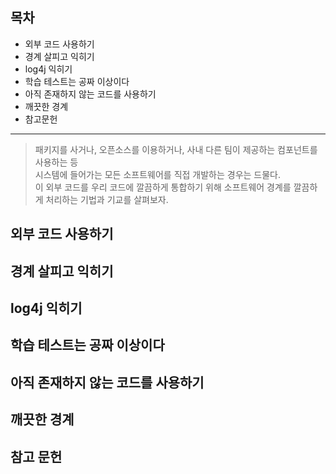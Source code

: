 ## 목차
+ 외부 코드 사용하기
+ 경계 살피고 익히기
+ log4j 익히기
+ 학습 테스트는 공짜 이상이다
+ 아직 존재하지 않는 코드를 사용하기
+ 깨끗한 경계
+ 참고문헌

----
> 패키지를 사거나, 오픈소스를 이용하거나, 사내 다른 팀이 제공하는 컴포넌트를 사용하는 등<br>
> 시스템에 들어가는 모든 소프트웨어를 직접 개발하는 경우는 드물다.<br>
> 이 외부 코드를 우리 코드에 깔끔하게 통합하기 위해 소프트웨어 경계를 깔끔하게 처리하는 기법과 기교를 살펴보자.

## 외부 코드 사용하기

## 경계 살피고 익히기

## log4j 익히기

## 학습 테스트는 공짜 이상이다

## 아직 존재하지 않는 코드를 사용하기

## 깨끗한 경계

## 참고 문헌
